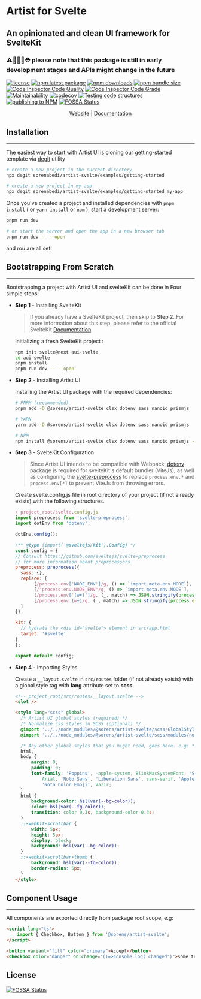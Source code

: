 # Artist for Svelte

## An opinionated and clean UI framework for **SvelteKit**

### ⚠️🚧👷‍♂️⛑️ please note that this package is still in early development stages and APIs might change in the future

[![license](https://img.shields.io/badge/license-GPLv3-blue)](https://github.com/sorenabedi/artist-svelte/blob/master/LICENSE)
[![npm latest package](https://img.shields.io/npm/v/@sorens/artist-svelte.svg)](https://www.npmjs.com/package/@sorens/artist-svelte)
[![npm downloads](https://img.shields.io/npm/dm/@sorens/artist-svelte.svg)](https://www.npmjs.com/package/@sorens/artist-svelte)
[![npm bundle size](https://badgen.net/bundlephobia/minzip/@sorens/artist-svelte@latest)](https://bundlephobia.com/package/@sorens/artist-svelte@latest)
[![Code Inspector Code Quality](https://www.code-inspector.com/project/29172/score/svg)](https://frontend.code-inspector.com/public/project/29172/artist-svelte/dashboard)
[![Code Inspector Code Grade](https://www.code-inspector.com/project/29172/status/svg)](https://frontend.code-inspector.com/public/project/29172/artist-svelte/dashboard)
[![Maintainability](https://api.codeclimate.com/v1/badges/7f211dc31ea8b17c4168/maintainability)](https://codeclimate.com/github/sorenabedi/artist-svelte/maintainability)
[![codecov](https://codecov.io/gh/sorenabedi/artist-svelte/branch/master/graph/badge.svg?token=R3V5FlaqWs)](https://codecov.io/gh/sorenabedi/artist-svelte)
[![Testing code structures](https://github.com/sorenabedi/artist-svelte/actions/workflows/CI.yml/badge.svg?branch=master)](https://github.com/sorenabedi/artist-svelte/actions/workflows/CI.yml)
[![publishing to NPM](https://github.com/sorenabedi/artist-svelte/actions/workflows/publish.yml/badge.svg)](https://github.com/sorenabedi/artist-svelte/actions/workflows/publish.yml)
[![FOSSA Status](https://app.fossa.com/api/projects/git%2Bgithub.com%2Fsorenabedi%2Fartist-svelte.svg?type=shield)](https://app.fossa.com/projects/git%2Bgithub.com%2Fsorenabedi%2Fartist-svelte?ref=badge_shield)

<div align="center">

[Website](https://artist-ui.sorenart.net) | [Documentation](https://artist-ui.sorenart.net/docs)

</div>

## Installation

---

The easiest way to start with Artist UI is cloning our getting-started template via
[degit](https://www.npmjs.com/package/degit) utility

```bash
# create a new project in the current directory
npx degit sorenabedi/artist-svelte/examples/getting-started

# create a new project in my-app
npx degit sorenabedi/artist-svelte/examples/getting-started my-app
```

Once you've created a project and installed dependencies with `pnpm install` ( or `yarn install` or `npm` ), start a development server:

```bash
pnpm run dev

# or start the server and open the app in a new browser tab
pnpm run dev -- --open
```

and rou are all set!

## Bootstrapping From Scratch

---

Bootstrapping a project with Artist UI and svelteKit can be done in Four simple steps:

- **Step 1** - Installing SvelteKit

  > If you already have a SvelteKit project, then skip to **Step 2**. For more information about this step, please refer to the official SvelteKit [Documentation](https://kit.svelte.dev/docs#introduction-getting-started)

  Initializing a fresh SvelteKit project :

  ```bash
  npm init svelte@next aui-svelte
  cd aui-svelte
  pnpm install
  pnpm run dev -- --open
  ```

- **Step 2** - Installing Artist UI

  Installing the Artist UI package with the required dependencies:

  ```bash
  # PNPM (recommended)
  pnpm add -D @sorens/artist-svelte clsx dotenv sass nanoid prismjs

  # YARN
  yarn add -D @sorens/artist-svelte clsx dotenv sass nanoid prismjs

  # NPM
  npm install @sorens/artist-svelte clsx dotenv sass nanoid prismjs --save-dev
  ```

- **Step 3** - SvelteKit Configuration

  > Since Artist UI intends to be compatible with Webpack, [dotenv](https://kit.svelte.dev/docs#introduction-getting-started) package is required for svelteKit's default bundler (ViteJs), as well as configuring the [svelte-preprocess](https://github.com/sveltejs/svelte-preprocess) to replace `process.env.*` and `process.env[*]` to prevent ViteJs from throwing errors.

  Create svelte.config.js file in root directory of your project (if not already exists) with the following structures.

  ```javascript
  / project_root/svelte.config.js
  import preprocess from 'svelte-preprocess';
  import dotEnv from 'dotenv';

  dotEnv.config();

  /** @type {import('@sveltejs/kit').Config} */
  const config = {
  // Consult https://github.com/sveltejs/svelte-preprocess
  // for more information about preprocessors
  preprocess: preprocess({
  	sass: {},
  	replace: [
  		 [/process.env['NODE_ENV']/g, () => `import.meta.env.MODE`],
  		 [/"process.env.NODE_ENV"/g, () => `import.meta.env.MODE`],
  		 [/process.env['(w+)']/g, (_, match) => JSON.stringify(process.env[match])],
  		 [/process.env.(w+)/g, (_, match) => JSON.stringify(process.env[match])]
  	]
  }),

  kit: {
  	// hydrate the <div id="svelte"> element in src/app.html
  	target: '#svelte'
  }
  };

  export default config;
  ```

- **Step 4** - Importing Styles

  Create a `__layout.svelte` in `src/routes` folder (if not already exists) with a global style tag with **lang** attribute set to **scss**.

  ```html
  <!-- project_root/src/routes/__layout.svelte -->
  <slot />

  <style lang="scss" global>
  	/* Artist UI global styles (required) */
  	/* Normalize css styles in SCSS (optional) */
  	@import '../../node_modules/@sorens/artist-svelte/scss/GlobalStyles.scss';
  	@import '../../node_modules/@sorens/artist-svelte/scss/modules/normalize';

  	/* Any other global styles that you might need, goes here. e.g: */
  	html,
  	body {
  		margin: 0;
  		padding: 0;
  		font-family: 'Poppins', -apple-system, BlinkMacSystemFont, 'Segoe UI', Roboto, 'Helvetica Neue',
  			Arial, 'Noto Sans', 'Liberation Sans', sans-serif, 'Apple Color Emoji', 'Segoe UI Emoji', 'Segoe UI Symbol',
  			'Noto Color Emoji', Vazir;
  	}
  	html {
  		background-color: hsl(var(--bg-color));
  		color: hsl(var(--fg-color));
  		transition: color 0.3s, background-color 0.3s;
  	}
  	::-webkit-scrollbar {
  		width: 5px;
  		height: 5px;
  		display: block;
  		background: hsl(var(--bg-color));
  	}
  	::-webkit-scrollbar-thumb {
  		background: hsl(var(--fg-color));
  		border-radius: 5px;
  	}
  </style>
  ```

## Component Usage

---

All components are exported directly from package root scope, e.g:

```html
<script lang="ts">
	import { Checkbox, Button } from '@sorens/artist-svelte';
</script>

<button variant="fill" color="primary">Accept</button>
<Checkbox color="danger" on:change="()=>console.log('changed')">some text</Checkbox>
```

<!-- 3. **Static Build**
   for having a static build (for deploying to serverless, gh-pages, etc.) setup.

⚠️ using **Artist-svelte** with regular svelteJs (not svelteKit) is **heavily discouraged**

 - install [@sveltejs/adapter-static](https://www.npmjs.com/package/@sveltejs/adapter-static/v/next) package

  ```bash
  // Make sure to install version @^1.0.0-next.19

  // PNPM
  pnpm i -D @sveltejs/adapter-static@next

  // YARN
  yarn add -D @sveltejs/adapter-static@next

  // NPM
  npm install  @sveltejs/adapter-static@next --save-dev
  ```

- add the install adaptor to `svelte.config.js`

  ```js
  import preprocess from 'svelte-preprocess';
  import staticAdapter from '@sveltejs/adapter-static';

  const config = {
  	// Consult https://github.com/sveltejs/svelte-preprocess
  	// for more information about preprocessors
  	preprocess: preprocess({
  		scss: {}
  	}),
  	kit: {
  		adapter: staticAdapter()
  		// Other kit config params
  	}
  	// Other config params
  };
  ``` -->

## License

[![FOSSA Status](https://app.fossa.com/api/projects/git%2Bgithub.com%2Fsorenabedi%2Fartist-svelte.svg?type=large)](https://app.fossa.com/projects/git%2Bgithub.com%2Fsorenabedi%2Fartist-svelte?ref=badge_large)
